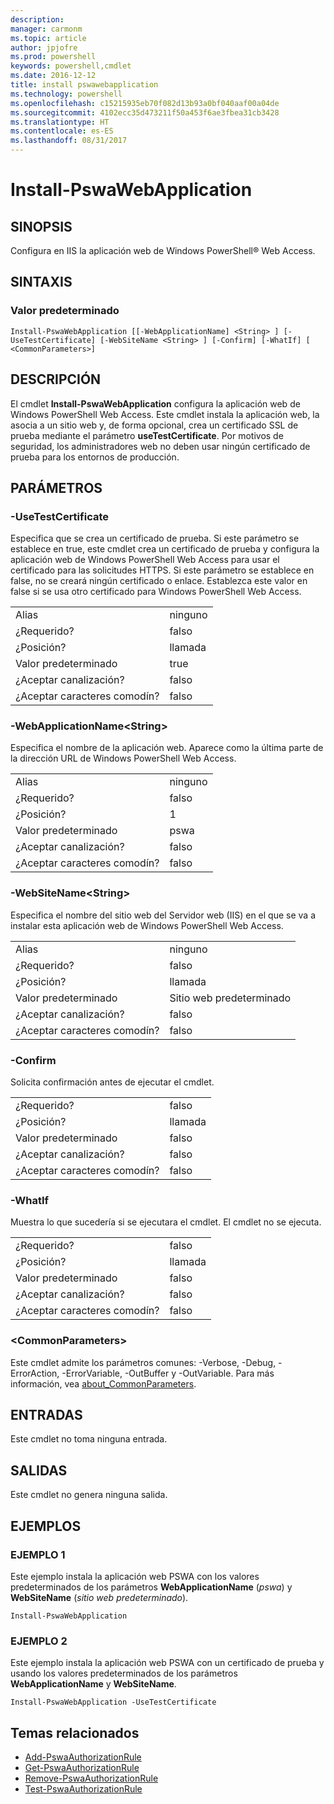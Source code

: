```yaml
---
description: 
manager: carmonm
ms.topic: article
author: jpjofre
ms.prod: powershell
keywords: powershell,cmdlet
ms.date: 2016-12-12
title: install pswawebapplication
ms.technology: powershell
ms.openlocfilehash: c15215935eb70f082d13b93a0bf040aaf00a04de
ms.sourcegitcommit: 4102ecc35d473211f50a453f6ae3fbea31cb3428
ms.translationtype: HT
ms.contentlocale: es-ES
ms.lasthandoff: 08/31/2017
---
```

#  <a name="install-pswawebapplication"></a>Install-PswaWebApplication

##  <a name="synopsis"></a>SINOPSIS

Configura en IIS la aplicación web de Windows PowerShell® Web Access.

## <a name="syntax"></a>SINTAXIS

### <a name="default"></a>Valor predeterminado
```
Install-PswaWebApplication [[-WebApplicationName] <String> ] [-UseTestCertificate] [-WebSiteName <String> ] [-Confirm] [-WhatIf] [ <CommonParameters>]
```

## <a name="description"></a>DESCRIPCIÓN

El cmdlet **Install-PswaWebApplication** configura la aplicación web de Windows PowerShell Web Access. Este cmdlet instala la aplicación web, la asocia a un sitio web y, de forma opcional, crea un certificado SSL de prueba mediante el parámetro **useTestCertificate**. Por motivos de seguridad, los administradores web no deben usar ningún certificado de prueba para los entornos de producción.

## <a name="parameters"></a>PARÁMETROS

### <a name="-usetestcertificate"></a>-UseTestCertificate

Especifica que se crea un certificado de prueba. Si este parámetro se establece en true, este cmdlet crea un certificado de prueba y configura la aplicación web de Windows PowerShell Web Access para usar el certificado para las solicitudes HTTPS. Si este parámetro se establece en false, no se creará ningún certificado o enlace. Establezca este valor en false si se usa otro certificado para Windows PowerShell Web Access.

|||  
|-|-|
| Alias                              | ninguno                                 |
| ¿Requerido?                            | falso                                |
| ¿Posición?                            | llamada                                |
| Valor predeterminado                        | true                                 |
| ¿Aceptar canalización?               | falso                                |
| ¿Aceptar caracteres comodín?          | falso                                |

### <a name="-webapplicationnameltstringgt"></a>-WebApplicationName&lt;String&gt;

Especifica el nombre de la aplicación web. Aparece como la última parte de la dirección URL de Windows PowerShell Web Access.

|||  
|-|-|
| Alias                              | ninguno                                 |
| ¿Requerido?                            | falso                                |
| ¿Posición?                            | 1                                    |
| Valor predeterminado                        | pswa                                 |
| ¿Aceptar canalización?               | falso                                |
| ¿Aceptar caracteres comodín?          | falso                                |

### <a name="-websitenameltstringgt"></a>-WebSiteName&lt;String&gt;

Especifica el nombre del sitio web del Servidor web (IIS) en el que se va a instalar esta aplicación web de Windows PowerShell Web Access.

|||  
|-|-|
| Alias                              | ninguno                                 |
| ¿Requerido?                            | falso                                |
| ¿Posición?                            | llamada                                |
| Valor predeterminado                        | Sitio web predeterminado                     |
| ¿Aceptar canalización?               | falso                                |
| ¿Aceptar caracteres comodín?          | falso                                |

### <a name="-confirm"></a>-Confirm

Solicita confirmación antes de ejecutar el cmdlet.

|||  
|-|-|
| ¿Requerido?                            | falso                                |
| ¿Posición?                            | llamada                                |
| Valor predeterminado                        | falso                                |
| ¿Aceptar canalización?               | falso                                |
| ¿Aceptar caracteres comodín?          | falso                                |

### <a name="-whatif"></a>-WhatIf

Muestra lo que sucedería si se ejecutara el cmdlet.
El cmdlet no se ejecuta.

|||  
|-|-|
| ¿Requerido?                            | falso                                |
| ¿Posición?                            | llamada                                |
| Valor predeterminado                        | falso                                |
| ¿Aceptar canalización?               | falso                                |
| ¿Aceptar caracteres comodín?          | falso                                |

### <a name="ltcommonparametersgt"></a>&lt;CommonParameters&gt;

Este cmdlet admite los parámetros comunes: -Verbose, -Debug, -ErrorAction, -ErrorVariable, -OutBuffer y -OutVariable.
Para más información, vea [about_CommonParameters](http://go.microsoft.com/fwlink/p/?LinkID=113216).

## <a name="inputs"></a>ENTRADAS

Este cmdlet no toma ninguna entrada.

##  <a name="outputs"></a>SALIDAS

Este cmdlet no genera ninguna salida.

## <a name="examples"></a>EJEMPLOS

### <a name="example-1"></a>EJEMPLO 1

Este ejemplo instala la aplicación web PSWA con los valores predeterminados de los parámetros **WebApplicationName** (*pswa*) y **WebSiteName** (*sitio web predeterminado*).

```
Install-PswaWebApplication
```

### <a name="example-2"></a>EJEMPLO 2

Este ejemplo instala la aplicación web PSWA con un certificado de prueba y usando los valores predeterminados de los parámetros **WebApplicationName** y **WebSiteName**.

```
Install-PswaWebApplication -UseTestCertificate
```

##  <a name="related-topics"></a>Temas relacionados

-  [Add-PswaAuthorizationRule](add-pswaauthorizationrule.md)
-  [Get-PswaAuthorizationRule](get-pswaauthorizationrule.md)
-  [Remove-PswaAuthorizationRule](remove-pswaauthorizationrule.md)
-  [Test-PswaAuthorizationRule](test-pswaauthorizationrule.md)
